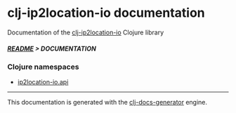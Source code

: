 
# clj-ip2location-io documentation

Documentation of the [clj-ip2location-io](https://github.com/bithandshake/clj-ip2location-io) Clojure library

##### [README](../README.md) > DOCUMENTATION

### Clojure namespaces

* [ip2location-io.api](clj/ip2location-io/API.md)

---

This documentation is generated with the [clj-docs-generator](https://github.com/bithandshake/clj-docs-generator) engine.

